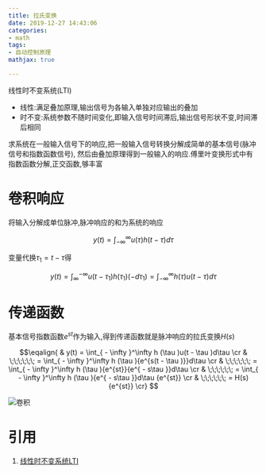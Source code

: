 ```yaml
---
title: 拉氏变换
date: 2019-12-27 14:43:06
categories:
- math
tags:
- 自动控制原理
mathjax: true

---
```


线性时不变系统(LTI)
- 线性:满足叠加原理,输出信号为各输入单独对应输出的叠加
- 时不变:系统参数不随时间变化,即输入信号时间滞后,输出信号形状不变,时间滞后相同

求系统在一般输入信号下的响应,把一般输入信号转换分解成简单的基本信号(脉冲信号和指数函数信号),
然后由叠加原理得到一般输入的响应.傅里叶变换形式中有指数函数分解,正交函数,够丰富

# 卷积响应
将输入分解成单位脉冲,脉冲响应的和为系统的响应

$$
y(t)=\int_{-\infty}^{\infty} u(\tau) h(t-\tau) d \tau
$$

变量代换$\tau_{1}=t-\tau$得

$$
y(t)=\int_{\infty}^{-\infty} u\left(t-\tau_{1}\right) h\left(\tau_{1}\right)\left(-d \tau_{1}\right)=\int_{-\infty}^{\infty} h(\tau) u(t-\tau) d \tau
$$

# 传递函数
基本信号指数函数${e^{st}}$作为输入,得到传递函数就是脉冲响应的拉氏变换$H(s)$

$$\eqalign{
  & y(t) = \int_{ - \infty }^\infty  h (\tau )u(t - \tau )d\tau   \cr 
  & \;\;\;\;\;\; = \int_{ - \infty }^\infty  h (\tau ){e^{s(t - \tau )}}d\tau   \cr 
  & \;\;\;\;\;\; = \int_{ - \infty }^\infty  h (\tau ){e^{st}}{e^{ - s\tau }}d\tau   \cr 
  & \;\;\;\;\;\; = \int_{ - \infty }^\infty  h (\tau ){e^{ - s\tau }}d\tau {e^{st}}  \cr 
  & \;\;\;\;\;\; = H(s){e^{st}} \cr} $$

![卷积](卷积.png)

# 引用
1. [线性时不变系统LTI](https://zh.wikipedia.org/wiki/%E7%BA%BF%E6%80%A7%E6%97%B6%E4%B8%8D%E5%8F%98%E7%B3%BB%E7%BB%9F%E7%90%86%E8%AE%BA)